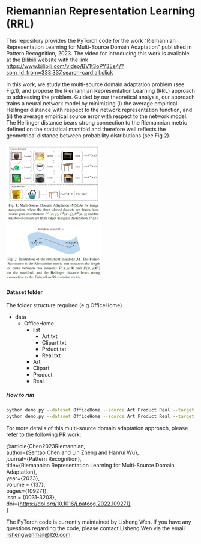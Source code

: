 # Riemannian Representation Learning (RRL)


This repository provides the PyTorch code for the work "Riemannian Representation Learning for Multi-Source Domain Adaptation" published in Pattern Recognition, 2023. The video for introducing this work is available at the Bilibili website with the link https://www.bilibili.com/video/BV1t3oPY3Ee4/?spm_id_from=333.337.search-card.all.click


In this work, we study the multi-source domain adaptation problem (see Fig.1), and propose the Riemannian Representation Learning (RRL) approach to addressing the problem. Guided by our theoretical analysis, our approach trains a neural network model by minimizing (i) the average empirical Hellinger distance with respect to the network representation function, and (ii) the average empirical source error with respect to the network model. The Hellinger distance bears strong connection to the Riemannian metric defined on the statistical manifold and therefore well reflects the geometrical distance between probability distributions (see Fig.2).

<img src="Problem.jpg" width="50%">

<img src="Manifold.jpg" width="50%">

#### Dataset folder
The folder structure required (e.g OfficeHome)
- data
  - OfficeHome
    - list
      - Art.txt
      - Clipart.txt
      - Prduct.txt
      - Real.txt
    - Art
    - Clipart
    - Product
    - Real


##### How to run

```bash
python demo.py --dataset OfficeHome --source Art Product Real --target Clipart --phase pretrain --gpu 0 --net resnet --presteep 20000 --message "Riemannian Representation Learning" --lr 0.01 --lr_mult 0.1 0.1 1 1 
python demo.py --dataset OfficeHome --source Art Product Real --target Clipart --phase train --gpu 0 --net resnet --steps 200000 --start_update_step 2000 --update_interval 2000 --message "Riemannian Representation Learning" --patience 45 --lr 0.01 --lr_mult 0.1 0.1 1 1 
```


For more details of this multi-source domain adaptation approach,  please refer to the following PR work: 

@article{Chen2023Riemannian,  
  author={Sentao Chen and Lin Zheng and Hanrui Wu},  
  journal={Pattern Recognition},   
  title={Riemannian Representation Learning for Multi-Source Domain Adaptation},   
  year={2023},   
  volume = {137},  
  pages={109271},   
  issn = {0031-3203},  
  doi={https://doi.org/10.1016/j.patcog.2022.109271}   
  }
  
The PyTorch code is currently maintained by Lisheng Wen. If you have any questions regarding the code, please contact Lisheng Wen via the email lishengwenmail@126.com.

